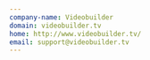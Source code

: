 ```yaml
---
company-name: Videobuilder
domain: videobuilder.tv
home: http://www.videobuilder.tv/
email: support@videobuilder.tv
---
```





